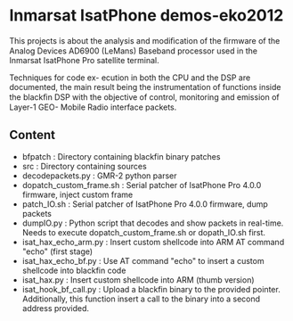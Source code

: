 Inmarsat IsatPhone demos-eko2012
================================

This projects is about the analysis and modiﬁcation of the ﬁrmware of the Analog Devices AD6900 (LeMans) Baseband processor used in the Inmarsat IsatPhone Pro satellite terminal.

Techniques for code ex- ecution in both the CPU and the DSP are documented, the main result being the instrumentation of functions inside the blackﬁn DSP with the objective of control, monitoring and emission of Layer-1 GEO- Mobile Radio interface packets.


Content
-------

* bfpatch : Directory containing blackfin binary patches
* src : Directory containing sources
* decodepackets.py : GMR-2 python parser
* dopatch_custom_frame.sh : Serial patcher of IsatPhone Pro 4.0.0 firmware, inject custom frame
* patch_IO.sh : Serial patcher of IsatPhone Pro 4.0.0 firmware, dump packets
* dumpIO.py : Python script that decodes and show packets in real-time. Needs to execute dopatch_custom_frame.sh or dopath_IO.sh first.
* isat_hax_echo_arm.py : Insert custom shellcode into ARM AT command "echo" (first stage)
* isat_hax_echo_bf.py : Use AT command "echo" to insert a custom shellcode into blackfin code
* isat_hax.py : Insert custom shellcode into ARM (thumb version)
* isat_hook_bf_call.py : Upload a blackfin binary to the provided pointer. Additionally, this function insert a call to the binary into a second address provided.
